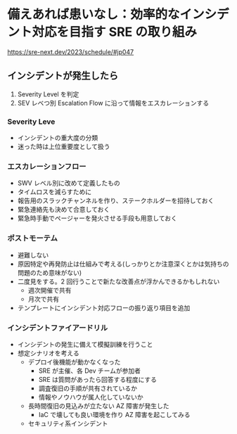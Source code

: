 # 備えあれば患いなし：効率的なインシデント対応を目指す SRE の取り組み

https://sre-next.dev/2023/schedule/#jp047

## インシデントが発生したら

1. Severity Level を判定
2. SEV レベつ別 Escalation Flow に沿って情報をエスカレーションする

### Severity Leve

- インシデントの重大度の分類
- 迷った時は上位重要度として扱う

### エスカレーションフロー

- SWV レベル別に改めて定義したもの
- タイムロスを減らすために
- 報告用のスラックチャンネルを作り、ステークホルダーを招待しておく
- 緊急連絡先も決めて合意しておく
- 緊急時手動でページャーを発火させる手段も用意しておく

### ポストモーテム

- 避難しない
- 原因特定や再発防止は仕組みで考える(しっかりとか注意深くとかは気持ちの問題のため意味がない)
- 二度見をする。2 回行うことで新たな改善点が浮かんできるかもしれない
  - 週次開催で共有
  - 月次で共有
- テンプレートにインシデント対応フローの振り返り項目を追加

### インシデントファイアードリル

- インシデントの発生に備えて模擬訓練を行うこと
- 想定シナリオを考える
  - デプロイ後機能が動かなくなった
    - SRE が主催、各 Dev チームが参加者
    - SRE は質問があったら回答する程度にする
    - 調査復旧の手順が共有されているか
    - 情報やノウハウが属人化していないか
  - 長時間復旧の見込みが立たない AZ 障害が発生した
    - IaC で壊しても良い環境を作り AZ 障害を起こしてみる
  - セキュリティ系インシデント
